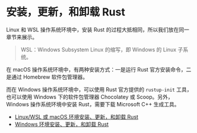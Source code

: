 # 安装，更新，和卸载 Rust

Linux 和 WSL 操作系统环境中，安装 Rust 的过程大抵相同，所以我们放在同一章节来展示。

> WSL：Windows Subsystem Linux 的缩写，即 Windows 的 Linux 子系统。

 在 macOS 操作系统环境中，有两种安装方式：一是运行 Rust 官方安装命令，二是通过 Homebrew 软件包管理器。 

而在 Windows 操作系统环境中，可以使用 Rust 官方提供的 `rustup-init` 工具，也可以使用 Windows 下的软件包管理器 Chocolatey 或 Scoop。另外，Windows 操作系统环境中安装 Rust，需要下载 Microsoft C++ 生成工具。

- [Linux/WSL 或 macOS 环境安装、更新，和卸载 Rust](env-tools/env/linux-wsl-macos.md)
- [Windows 环境安装、更新，和卸载 Rust](env-tools/env/windows.md)
